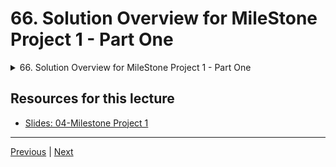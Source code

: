 # 66. Solution Overview for MileStone Project 1 - Part One

<details>
  <summary> 66. Solution Overview for MileStone Project 1 - Part One </summary>

-   [Notebook: 04-Milestone Project - 1](https://github.com/BloomTech-DS/Complete-Python-3-Bootcamp/tree/master/04-Milestone%20Project%20-%201)

-   [Codebase: 04-Milestone-Project-1](../../../codebase/python-camp/04-Milestone-Project-1/)

</details> 


## Resources for this lecture


-   [Slides: 04-Milestone Project 1](https://docs.google.com/presentation/d/1Q_WCUnqcq3dmZ59-TcRWl0MhaHo_SVwL-kA2r0Ojas4/edit#slide=id.g2586a91ea0_0_95)


---

[Previous](./65_Milestone-Project-Help.md) | [Next](./67_Solution-Overview-for-MileStone-Project-1-Part-Two.md)